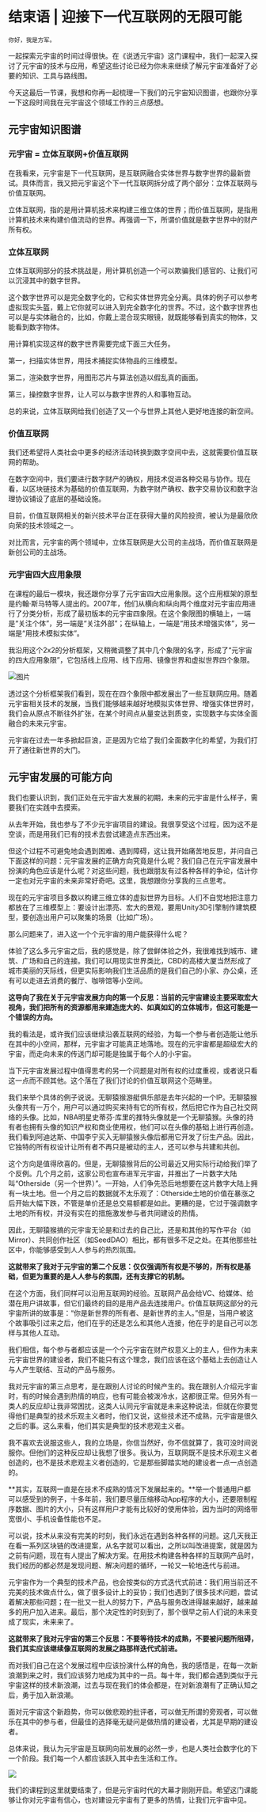 # 结束语 | 迎接下一代互联网的无限可能

    你好，我是方军。

一起探索元宇宙的时间过得很快。在《说透元宇宙》这门课程中，我们一起深入探讨了元宇宙的技术与应用，希望这些讨论已经为你未来继续了解元宇宙准备好了必要的知识、工具与路线图。

今天这最后一节课，我想和你再一起梳理一下我们的元宇宙知识图谱，也跟你分享一下这段时间我在元宇宙这个领域工作的三点感想。

## 元宇宙知识图谱

### 元宇宙 = 立体互联网+价值互联网

在我看来，元宇宙是下一代互联网，是互联网融合实体世界与数字世界的最新尝试。具体而言，我又把元宇宙这个下一代互联网拆分成了两个部分：立体互联网与价值互联网。

立体互联网，指的是用计算机技术来构建三维立体的世界；而价值互联网，是指用计算机技术来构建价值流动的世界。再强调一下，所谓价值就是数字世界中的财产所有权。

### 立体互联网

立体互联网部分的技术挑战是，用计算机创造一个可以欺骗我们感官的、让我们可以沉浸其中的数字世界。

这个数字世界可以是完全数字化的，它和实体世界完全分离。具体的例子可以参考虚拟现实头盔，戴上它你就可以进入到完全数字化的世界。不过，这个数字世界也可以是与实体融合的，比如，你戴上混合现实眼镜，就既能够看到真实的物体，又能看到数字物体。

用计算机实现这样的数字世界需要完成下面三大任务。

第一，扫描实体世界，用技术捕捉实体物品的三维模型。

第二，渲染数字世界，用图形芯片与算法创造以假乱真的画面。

第三，操控数字世界，让人可以与数字世界的人和事物互动。

总的来说，立体互联网给我们创造了又一个与世界上其他人更好地连接的新空间。

### 价值互联网

我们还希望将人类社会中更多的经济活动转换到数字空间中去，这就需要价值互联网的帮助。

在数字空间中，我们要进行数字财产的确权，用技术促进各种交易与协作。现在看，以区块链技术为基础的价值互联网，为数字财产确权、数字交易协议和数字治理协议铺设了底层的基础设施。

目前，价值互联网相关的新兴技术平台正在获得大量的风险投资，被认为是最欣欣向荣的技术领域之一。

对比而言，元宇宙的两个领域中，立体互联网是大公司的主战场，而价值互联网是新创公司的主战场。

### 元宇宙四大应用象限

在课程的最后一模块，我还跟你分享了元宇宙四大应用象限。这个应用框架的原型是约翰·斯马特等人提出的。2007年，他们从横向和纵向两个维度对元宇宙应用进行了分类分析，形成了最初版本的元宇宙四象限。在这个象限图的横轴上，一端是“关注个体”，另一端是“关注外部”；在纵轴上，一端是“用技术增强实体”，另一端是“用技术模拟实体”。

我沿用这个2x2的分析框架，又稍微调整了其中几个象限的名字，形成了“元宇宙的四大应用象限”，它包括线上应用、线下应用、镜像世界和虚拟世界四个象限。

![图片](https://static001.geekbang.org/resource/image/39/01/397f56eyy356fb30a5a3803185f68b01.jpg?wh=1920x1080)

透过这个分析框架我们看到，现在在四个象限中都发展出了一些互联网应用。随着元宇宙相关技术的发展，当我们能够越来越好地模拟实体世界、增强实体世界时，我们会从原点不断往外扩张，在某个时间点从量变达到质变，实现数字与实体全面融合的未来元宇宙。

元宇宙在过去一年多掀起巨浪，正是因为它给了我们全面数字化的希望，为我们打开了通往新世界的大门。

## 元宇宙发展的可能方向

我们也要认识到，我们正处在元宇宙大发展的初期，未来的元宇宙是什么样子，需要我们在实践中去摸索。

从去年开始，我也参与了不少元宇宙项目的建设。我很享受这个过程，因为这不是空谈，而是用我们已有的技术去尝试建造点东西出来。

但这个过程不可避免地会遇到困难、遇到障碍，这让我开始痛苦地反思，并问自己下面这样的问题：元宇宙发展的正确方向究竟是什么呢？我们自己在元宇宙发展中扮演的角色应该是什么呢？对这些问题，我也跟朋友有过各种各样的争论，估计你一定也对元宇宙的未来非常好奇吧。这里，我想跟你分享我的三点思考。

现在的元宇宙项目多数以构建三维立体的虚拟世界为目标。人们不自觉地把注意力都放在了三维模型上：要设计出漂亮、宏大的景观，要用Unity3D引擎制作建筑模型，要创造出用户可以聚集的场景（比如广场）。

那么问题来了，进入这一个个元宇宙的用户能获得什么呢？

体验了这么多元宇宙之后，我的感觉是，除了尝鲜体验之外，我很难找到城市、建筑、广场和自己的连接。我们可以用现实世界类比，CBD的高楼大厦当然形成了城市美丽的天际线，但更实际影响我们生活品质的是我们自己的小家、办公桌，还有可以走进去消费的餐厅、咖啡馆等小空间。

**这导向了我在关于元宇宙发展方向的第一个反思：当前的元宇宙建设主要采取宏大视角，我们把所有的资源都用来建造庞大的、如真如幻的立体城市，但这可能是一个错误的方向。**

我的看法是，或许我们应该继续沿袭互联网的经验，为每一个参与者创造能让他乐在其中的小空间，那样，元宇宙才可能真正地落地。现在的元宇宙都是超级宏大的宇宙，而走向未来的传送门却可能是独属于每个人的小宇宙。

当下元宇宙发展过程中值得思考的另一个问题是对所有权的过度重视，或者说只看这一点而不顾其他。这个落在了我们讨论的价值互联网这个范畴里。

我们来举个具体的例子说说。无聊猿猴游艇俱乐部是去年兴起的一个IP。无聊猿猴头像共有一万个，用户可以通过购买来持有它的所有权，然后把它作为自己社交网络的头像。比如，NBA明星史蒂芬·库里的推特头像就是一个无聊猿猴。头像的持有者也拥有头像的知识产权和商业使用权，他们可以在头像的基础上进行再创造。我们看到阿迪达斯、中国李宁买入无聊猿猴头像后都用它开发了衍生产品。因此，它独特的所有权设计让所有者不再只是被动的主人，还可以参与共建和共创。

这个方向是值得欣喜的。但是，无聊猿猴背后的公司最近又用实际行动给我们举了个反例。几个月之前，这家公司也宣布进军元宇宙，并推出了一片数字大陆叫“Otherside（另一个世界）”。一开始，人们争先恐后地想要在这片数字大陆上拥有一块土地。但一个月之后的数据就不太乐观了：Otherside土地的价值在暴涨之后开始大幅下跌，不管是单价还是总交易额都是如此。更糟的是，它过于强调数字土地的所有权，并没有实在的措施激发参与者共同建设的热情。

因此，无聊猿猴搞的元宇宙无论是和过去的自己比，还是和其他的写作平台（如Mirror）、共同创作社区（如SeedDAO）相比，都有很多不足之处。在其他那些社区中，你能够感受到人人参与的热烈氛围。

**这就带来了我对于元宇宙的第二个反思：仅仅强调所有权是不够的，所有权是基础，但更为重要的是人人参与的氛围，还有支撑它的机制。**

在这个方面，我们同样可以沿用互联网的经验。互联网产品会给VC、给媒体、给潜在用户讲故事，但它们最终的目的是用产品去连接用户。价值互联网这部分的元宇宙所讲的故事是：“你是新世界的所有者、是新世界的主人。”但是，当用户被这个故事吸引过来之后，他们在乎的还是怎么和其他人连接，他在乎的是自己可以怎样与其他人互动。

我们相信，每个参与者都应该是一个个元宇宙在财产权意义上的主人，但作为未来元宇宙世界的建设者，我们不能只有这个理念，我们应该在这个基础上去创造让人与人产生联结、互动的产品与服务。

我对元宇宙的第三点思考，是在跟别人讨论的时候产生的。我在跟别人介绍元宇宙时，有的时候会遇到热情的响应，也有可能会被泼冷水，这都很正常。但另外有一类人的反应却让我非常困扰，这类人认同元宇宙就是未来这种说法，但就在你要觉得他们是典型的技术乐观主义者时，他们又说，这些技术还不成熟，元宇宙是很久之后的事。这么来看，他们其实是典型的技术悲观主义者。

我不喜欢去说服这些人，我的立场是，你信当然好，你不信就算了，我可没时间说服你。但他们的这种反应却让我想了很多。我认为，互联网既不是技术乐观主义者创造的，也不是技术悲观主义者创造的，它是那些脚踏实地的建设者一点一点创造的。

**其实，互联网一直是在技术不成熟的情况下发展起来的。**举一个普通用户都可以感受到的例子，十多年前，我们要尽量压缩移动App程序的大小，还要限制程序数据、图片的大小，只有这样用户才能有比较好的使用体验，因为当时的网络带宽很小、手机设备性能也不足。

可以说，技术从来没有完美的时刻，我们永远在遇到各种各样的问题。这几天我正在看一系列区块链的改进提案，从名字就可以看出，之所以叫改进提案，就是因为之前有问题，现在有人提出了解决方案。在用技术构建各种各样的互联网产品时，我们经历的都必然是发现问题、解决问题的循环，一轮又一轮地迭代与前进。

元宇宙作为一个典型的技术产品，也会按类似的方式迭代式前进：我们用当前还不完美的技术做点什么，做了很多设计上的妥协；我们也遇到了很多技术问题，尝试着解决那些问题；在一批又一批人的努力下，产品与服务改进得越来越好，越来越多的用户加入进来。最后，那个决定性的时刻到了，那个很早之前人们说的未来变成了现实，未来来了。

**这就带来了我对元宇宙的第三个反思：不要等待技术的成熟，不要被问题所阻碍，我们其实应该继续像互联网的发展之路那样迭代式前进。**

而对我们自己在这个发展过程中应该扮演什么样的角色，我的感悟是，在每一次新浪潮到来之时，我们应该努力地成为其中的一员。每十年，我们都会遇到类似于元宇宙这样的技术新浪潮，过去与现在我们的体会都是，在对新浪潮有了正确认知之后，勇于加入新浪潮。

面对元宇宙这个新趋势，你可以做悲观的批评者，可以做无所谓的旁观者，可以做乐在其中的参与者，但最佳的选择毫无疑问是做热情的建设者，尤其是早期的建设者。

总体来说，我认为元宇宙是互联网向前发展的必然一步，也是人类社会数字化的下一个阶段。我们每一个人都应该跃入其中去生活和工作。

[![](https://static001.geekbang.org/resource/image/78/20/7889ba2f0f2f2d1b55d0cb97f702bc20.jpg?wh=1142x801)](https://jinshuju.net/f/ahTWwL)

我们的课程到这里就要结束了，但是元宇宙时代的大幕才刚刚开启。希望这门课能够让你对元宇宙有信心，也对建设元宇宙有了更多的热情，让我们元宇宙中见。
    